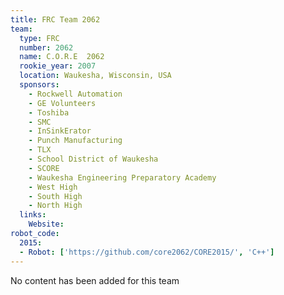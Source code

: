 ```yaml
---
title: FRC Team 2062
team:
  type: FRC
  number: 2062
  name: C.O.R.E  2062
  rookie_year: 2007
  location: Waukesha, Wisconsin, USA
  sponsors:
    - Rockwell Automation
    - GE Volunteers
    - Toshiba
    - SMC
    - InSinkErator
    - Punch Manufacturing
    - TLX
    - School District of Waukesha
    - SCORE
    - Waukesha Engineering Preparatory Academy
    - West High
    - South High
    - North High
  links:
    Website:
robot_code:
  2015:
  - Robot: ['https://github.com/core2062/CORE2015/', 'C++']
---
```

No content has been added for this team
